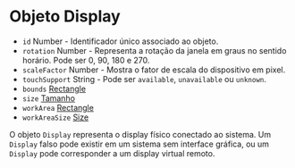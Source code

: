 # Objeto Display

* `id` Number - Identificador único associado ao objeto.
* `rotation` Number - Representa a rotação da janela em graus no sentido horário. Pode ser 0, 90, 180 e 270.
* `scaleFactor` Number - Mostra o fator de escala do dispositivo em pixel.
* `touchSupport` String - Pode ser `available`, `unavailable` ou `unknown`.
* `bounds` [Rectangle](rectangle.md)
* `size` [Tamanho](size.md)
* `workArea` [Rectangle](rectangle.md)
* `workAreaSize` [Size](size.md)

O objeto `Display` representa o display físico conectado ao sistema. Um `Display` falso pode existir em um sistema sem interface gráfica, ou um `Display` pode corresponder a um display virtual remoto.